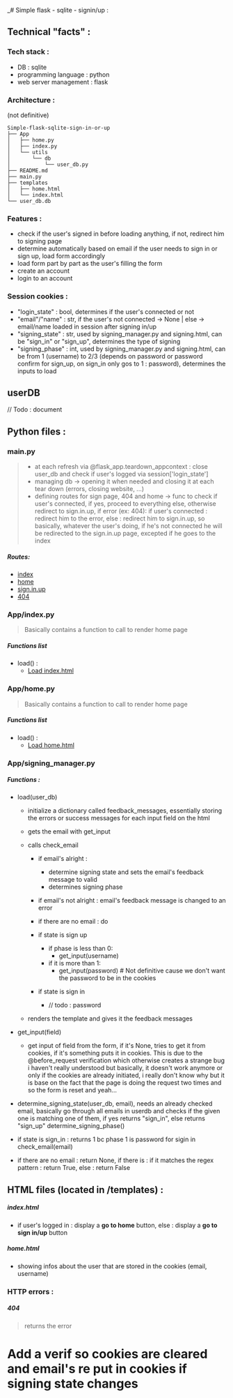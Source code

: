 _# Simple flask - sqlite - signin/up :

## Technical "facts" :

### Tech stack :
- DB : sqlite
- programming language : python
- web server management : flask


### Architecture :
(not definitive)
```
Simple-flask-sqlite-sign-in-or-up
├── App
│   ├── home.py
│   ├── index.py
│   └── utils
│       └── db
│           └── user_db.py
├── README.md
├── main.py
├── templates
│   ├── home.html
│   └── index.html
└── user_db.db
```

### Features :
- check if the user's signed in before loading anything, if not, redirect him to signing page
- determine automatically based on email if the user needs to sign in or sign up, load form accordingly
- load form part by part as the user's filling the form
- create an account
- login to an account


### Session cookies :
- "login_state" : bool, determines if the user's connected or not
- "email"/"name" : str, if the user's not connected -> None | else -> email/name loaded in session after signing in/up
- "signing_state" : str, used by signing_manager.py and signing.html, can be "sign_in" or "sign_up", determines the type of signing
- "signing_phase" : int, used by signing_manager.py and signing.html, can be from 1 (username) to 2/3 (depends on password or password confirm for sign_up, on sign_in only gos to 1 : password), determines the inputs to load


## userDB
// Todo : document

## Python files :

### main.py
> - at each refresh via @flask_app.teardown_appcontext : close user_db and check if user's logged via session['login_state']
> - managing db -> opening it when needed and closing it at each tear down (errors, closing website, ...)
> - defining routes for sign page, 404 and home -> func to check if user's connected, if yes, proceed to everything else,
otherwise redirect to sign.in.up,
> if error (ex: 404): if user's connected : redirect him to the error, else : redirect him to sign.in.up,
> so basically, whatever the user's doing, if he's not connected he will be redirected to the sign.in.up page, 
> excepted if he goes to the index
##### Routes:
- [index](#appindexpy)
- [home](#apphomepy)
- [sign.in.up](#appsigning_managerpy)
- [404](#404)

### App/index.py
> Basically contains a function to call to render home page
##### Functions list
  - load() :
    - [Load index.html](#indexhtml)


### App/home.py
> Basically contains a function to call to render home page
##### Functions list
  - load() :
    - [Load home.html](#homehtml)

### App/signing_manager.py
##### Functions :
- load(user_db)
  - initialize a dictionary called feedback_messages, essentially storing the errors or success messages for each input field on the html
  - gets the email with get_input
  - calls check_email
    - if email's alright :
      - determine signing state and sets the email's feedback message to valid
      - determines signing phase
    - if email's not alright : email's feedback message is changed to an error
    - if there are no email : do 
    
    - if state is sign up
        - if phase is less than 0:
          - get_input(username)
        - if it is more than 1:
          - get_input(password) # Not definitive cause we don't want the password to be in the cookies
        
    - if state is sign in
      - // todo : password
    
  - renders the template and gives it the feedback messages

- get_input(field)
  - get input of field from the form, if it's None, tries to get it from cookies, if it's something puts it in cookies. This is due to the @before_request verification which otherwise creates a strange bug i haven't really understood but basically, it doesn't work anymore or only if the cookies are already initiated, i really don't know why but it is base on the fact that the page is doing the request two times and so the form is reset and yeah...
  
- determine_signing_state(user_db, email), needs an already checked email, basically go through all emails in userdb 
and checks if the given one is matching one of them, if yes returns "sign_in", else returns "sign_up"
determine_signing_phase()

- if state is sign_in : returns 1 bc phase 1 is password for sigin in
check_email(email)

- if there are no email : return None, if there is : if it matches the regex pattern : return True, else : return False
 
 
## HTML files (located in /templates) :

##### index.html
  - if user's logged in : display a **go to home** button, else : display a **go to sign in/up** button

##### home.html
  - showing infos about the user that are stored in the cookies (email, username)
  
### HTTP errors :
##### 404
> returns the error

# Add a verif so cookies are cleared and email's re put in cookies if signing state changes
